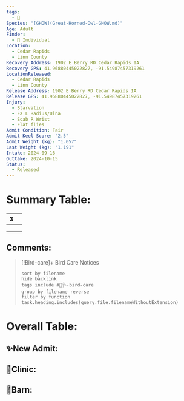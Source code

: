 ```yaml
---
tags:
  - 🦅
Species: "[GHOW](Great-Horned-Owl-GHOW.md)"
Age: Adult
Finder:
  - 🧑 Individual
Location:
  - Cedar Rapids
  - Linn County
Recovery Address: 1902 E Berry RD Cedar Rapids IA
Recovery GPS: 41.96880445022827, -91.54987457319261
LocationReleased:
  - Cedar Rapids
  - Linn County
Release Address: 1902 E Berry RD Cedar Rapids IA
Release GPS: 41.96880445022827, -91.54987457319261
Injury:
  - Starvation
  - FX L Radius/Ulna
  - Scab R Wrist
  - Flat flies
Admit Condition: Fair
Admit Keel Score: "2.5"
Admit Weight (kg): "1.057"
Last Weight (kg): "1.191"
Intake: 2024-09-16
Outtake: 2024-10-15
Status:
  - Released
---
```


# Summary Table:

<div><table class="dataview table-view-table"><thead class="table-view-thead"><tr class="table-view-tr-header"><th class="table-view-th"><span></span><span class="dataview small-text">3</span></th><th class="table-view-th"><span></span></th></tr></thead><tbody class="table-view-tbody"><tr><td><span></span></td><td><span></span></td></tr><tr><td><span></span></td><td><span></span></td></tr><tr><td><span></span></td><td><span></span></td></tr></tbody></table></div>

## Comments:

> [!Bird-care]+ Bird Care Notices
>   ```tasks 
>   sort by filename
>   hide backlink
>   tags include #🦅🩺-bird-care 
>   group by filename reverse
>   filter by function task.heading.includes(query.file.filenameWithoutExtension)
>   ```

# Overall Table:

## ✨New Admit:



## 🏥Clinic:



## 🏡Barn:



